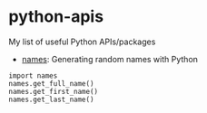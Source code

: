 # python-apis
My list of useful Python APIs/packages

* [names](https://pypi.org/project/names/): Generating random names with Python
```
import names
names.get_full_name()
names.get_first_name()
names.get_last_name()
```
